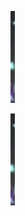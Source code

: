![nihao](https://github.com/liuke128/and/blob/main/andc/%E5%B1%8F%E5%B9%95%E6%88%AA%E5%9B%BE%202023-12-29%20005454.png)

![nihao](https://github.com/liuke128/and/blob/main/andc/%E5%B1%8F%E5%B9%95%E6%88%AA%E5%9B%BE%202023-12-29%20005454.png)
